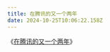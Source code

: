 ```yaml
---
title: 在腾讯的又一个两年
date: 2024-10-25T10:06:22.158Z
---
```


《[在腾讯的又一个两年](https://www.cssforest.org/2011/07/23/%E5%9C%A8%E8%85%BE%E8%AE%AF%E7%9A%84%E5%8F%88%E4%B8%80%E4%B8%AA%E4%B8%A4%E5%B9%B4.html)》